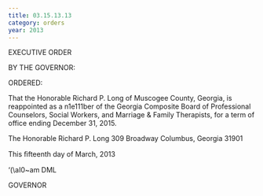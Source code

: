 ```yaml
---
title: 03.15.13.13
category: orders
year: 2013
---
```

 

EXECUTIVE ORDER

BY THE GOVERNOR:

ORDERED:

That the Honorable Richard P. Long of Muscogee County, Georgia,
is reappointed as a n1e111ber of the Georgia Composite Board of
Professional Counselors, Social Workers, and Marriage & Family
Therapists, for a term of office ending December 31, 2015.

The Honorable Richard P. Long
309 Broadway
Columbus, Georgia 31901

This ﬁfteenth day of March, 2013

‘(\aI0~am DML

GOVERNOR

